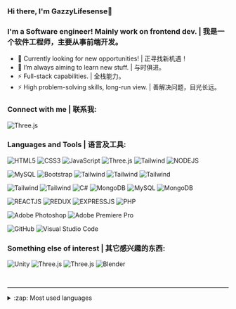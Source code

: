### Hi there, I'm GazzyLifesense👋

### I'm a Software engineer! Mainly work on frontend dev. | 我是一个软件工程师，主要从事前端开发。

- 🔭 Currently looking for new opportunities! | 正寻找新机遇！
- 🌱 I’m always aiming to learn new stuff. | 与时俱进。
- ⚡ Full-stack capabilities. | 全栈能力。
- ⚡ High problem-solving skills, long-run view. | 善解决问题，目光长远。

### Connect with me | 联系我:

<img alt="Three.js" src="https://img.shields.io/badge/WeChat: GazzyLifesense-%234fc08d.svg?style=for-the-badge&logo=WeChat&logoColor=white"/>

### Languages and Tools | 语言及工具:

<img alt="HTML5" src="https://img.shields.io/badge/html5-%23E34F26.svg?style=for-the-badge&logo=html5&logoColor=white"/> <img alt="CSS3" src="https://img.shields.io/badge/css3-%231572B6.svg?style=for-the-badge&logo=css3&logoColor=white"/> <img alt="JavaScript" src="https://img.shields.io/badge/javascript-%23323330.svg?style=for-the-badge&logo=javascript&logoColor=%23F7DF1E"/> <img alt="Three.js" src="https://img.shields.io/badge/vue.js-%234fc08d.svg?style=for-the-badge&logo=vue.js&logoColor=00ff58"/> <img alt="Tailwind" src="https://img.shields.io/badge/Webpack-%230170fe.svg?style=for-the-badge&logo=webpack&logoColor=white"/> <img alt="NODEJS" src="https://img.shields.io/badge/node.js-6DA55F?style=for-the-badge&logo=node.js&logoColor=white"/>

<img alt="MySQL" src="https://img.shields.io/badge/Jquery-%230769ad.svg?style=for-the-badge&logo=jquery&logoColor=white"/> <img alt="Bootstrap" src="https://img.shields.io/badge/bootstrap-%23563D7C.svg?style=for-the-badge&logo=bootstrap&logoColor=white"/> <img alt="Tailwind" src="https://img.shields.io/badge/Element Plus-%230170fe.svg?style=for-the-badge&logo=gitbook&logoColor=white"/> <img alt="Tailwind" src="https://img.shields.io/badge/Ant Design-%230170fe.svg?style=for-the-badge&logo=antdesign&logoColor=red"/> <img alt="Tailwind" src="https://img.shields.io/badge/tailwindcss-%2338B2AC.svg?style=for-the-badge&logo=tailwind-css&logoColor=skyblue"/>

<img alt="Tailwind" src="https://img.shields.io/badge/Python-%23000.svg?style=for-the-badge&logo=python&logoColor=%23F7DF1E"/> <img alt="Tailwind" src="https://img.shields.io/badge/Java-%23000.svg?style=for-the-badge&logo=&logoColor=%23F7DF1E"/> <img alt="C#" src="https://img.shields.io/badge/c%23-%23000.svg?style=for-the-badge&logo=csharp&logoColor=%239c0cba"/> <img alt="MongoDB" src="https://img.shields.io/badge/MongoDB-%234ea94b.svg?style=for-the-badge&logo=mongodb&logoColor=white"/> <img alt="MySQL" src="https://img.shields.io/badge/mysql-%2300f.svg?style=for-the-badge&logo=mysql&logoColor=white"/> <img alt="MongoDB" src="https://img.shields.io/badge/Redis-%23000.svg?style=for-the-badge&logo=redis&logoColor=red"/>

<img alt="REACTJS" src="https://img.shields.io/badge/react-%2320232a.svg?style=for-the-badge&logo=react&logoColor=%2361DAFB"/> <img alt="REDUX" src="https://img.shields.io/badge/redux-%23593d88.svg?style=for-the-badge&logo=redux&logoColor=white"/> <img alt="EXPRESSJS" src="https://img.shields.io/badge/express.js-%23404d59.svg?style=for-the-badge&logo=express&logoColor=%2361DAFB"/> <img alt="PHP" src="https://img.shields.io/badge/php-%23777BB4.svg?style=for-the-badge&logo=php&logoColor=white"/>

<img alt="Adobe Photoshop" src="https://img.shields.io/badge/adobephotoshop-%2331A8FF.svg?style=for-the-badge&logo=adobephotoshop&logoColor=white"/> <img alt="Adobe Premiere Pro" src="https://img.shields.io/badge/Adobe%20Premiere%20Pro-9999FF.svg?style=for-the-badge&logo=Adobe%20Premiere%20Pro&logoColor=white"/>

<img alt="GitHub" src="https://img.shields.io/badge/github-%23121011.svg?style=for-the-badge&logo=github&logoColor=white"/> <img alt="Visual Studio Code" src="https://img.shields.io/badge/VisualStudioCode-0078d7.svg?style=for-the-badge&logo=visual-studio-code&logoColor=white"/>  

### Something else of interest | 其它感兴趣的东西:

<img alt="Unity" src="https://img.shields.io/badge/unity-%23000000.svg?style=for-the-badge&logo=unity&logoColor=white"/> <img alt="Three.js" src="https://img.shields.io/badge/Cocos Creator-%23121011.svg?style=for-the-badge&logo=cocos&logoColor=%2355c2e1"/> <img alt="Three.js" src="https://img.shields.io/badge/three.js-%23121011.svg?style=for-the-badge&logo=threedotjs&logoColor=white"/> <img alt="Blender" src="https://img.shields.io/badge/blender-%23F5792A.svg?style=for-the-badge&logo=blender&logoColor=white"/> 



<br />

---

<details>
  <summary>:zap: Most used languages</summary>

![Top Langs](https://github-readme-stats.vercel.app/api/top-langs/?username=GazzyLifeSense)

</details>